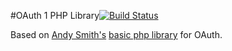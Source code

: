 #OAuth 1 PHP Library[![Build Status](https://secure.travis-ci.org/EHER/OAuth.png?branch=master)](https://travis-ci.org/EHER/OAuth)

Based on [Andy Smith's](https://term.ie/) [basic php library](https://oauth.googlecode.com/svn/code/php/) for OAuth.

